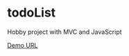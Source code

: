 # todoList
Hobby project with MVC and JavaScript

[Demo URL](https://cdn.rawgit.com/shaw92g/todoList/ce6d479e/todo.html)
